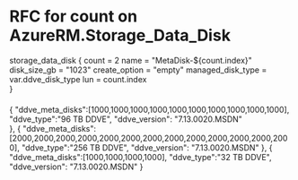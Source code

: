 # RFC for count on AzureRM.Storage_Data_Disk

   storage_data_disk {
        count = 2
        name                    = "MetaDisk-${count.index}"
        disk_size_gb  = "1023"
        create_option = "empty"
        managed_disk_type = var.ddve_disk_type
        lun                     = count.index    
    }


####


  {
    "ddve_meta_disks":[1000,1000,1000,1000,1000,1000,1000,1000,1000,1000],
    "ddve_type":"96 TB DDVE",
    "ddve_version": "7.13.0020.MSDN"    
  },
    {
    "ddve_meta_disks":[2000,2000,2000,2000,2000,2000,2000,2000,2000,2000,2000,2000,2000],
    "ddve_type":"256 TB DDVE",
    "ddve_version": "7.13.0020.MSDN"
    },
  {
    "ddve_meta_disks":[1000,1000,1000,1000],
    "ddve_type":"32 TB DDVE",
    "ddve_version": "7.13.0020.MSDN"
  }  


  